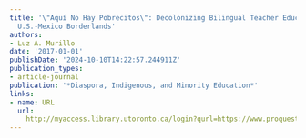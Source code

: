 ```yaml
---
title: '\"Aquí No Hay Pobrecitos\": Decolonizing Bilingual Teacher Education in the
  U.S.-Mexico Borderlands'
authors:
- Luz A. Murillo
date: '2017-01-01'
publishDate: '2024-10-10T14:22:57.244911Z'
publication_types:
- article-journal
publication: '*Diaspora, Indigenous, and Minority Education*'
links:
- name: URL
  url: 
    http://myaccess.library.utoronto.ca/login?qurl=https://www.proquest.com/docview/2009561045?accountid=14771&bdid=38382&_bd=8tamw1eMRMoYVhWiJEAaRO8plGU%3D
---
```

